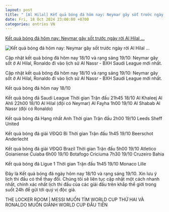 ```yaml
---
layout: post
title: " [Al Hilal] Kết quả bóng đá hôm nay: Neymar gây sốt trước ngày rời Al Hilal ..."
date: Fri, 18 Oct 2024 23:00:00 +0700
categories: entries VN
---
```

[Kết quả bóng đá hôm nay: Neymar gây sốt trước ngày rời Al Hilal ...](https://www.techz.vn/201-1024-1-ket-qua-bong-da-hom-nay-neymar-gay-sot-truoc-ngay-roi-al-hilal-ronaldo-di-vao-lich-su-al-nassr--ylt632619.html)

![Kết quả bóng đá hôm nay: Neymar gây sốt trước ngày rời Al Hilal ...](https://media.techz.vn/media2019/upload2019/2024/10/18/ket-qua-bong-da-hom-nay-1910_18102024205257.jpg)

Cập nhật kết quả bóng đá hôm nay 18/10 và rạng sáng 19/10: Neymar gây sốt ở Al Hilal, Ronaldo đi vào lịch sử Al Nassr - BXH Saudi League mới nhất.

Cập nhật kết quả bóng đá hôm nay 18/10 và rạng sáng 19/10: Neymar gây sốt ở Al Hilal, Ronaldo đi vào lịch sử Al Nassr - BXH Saudi League mới nhất.

Kết quả bóng đá hôm nay 18/10

Kết quả bóng đá Saudi League Thời gian Trận đấu 21h45 18/10 Al Khaleej Al Ahli 22h00 18/10 Al Hilal (đội có Neymar) Al Fayha 1h00 19/10 Al Shabab Al Nassr (đội có Ronaldo)

Kết quả bóng đá Hạng nhất Anh Thời gian Trận đấu 2h00 19/10 Leeds Sheff United

Kết quả bóng đá giải VĐQG Bỉ Thời gian Trận đấu 1h45 19/10 Beerschot Anderlecht

Kết quả bóng đá giải VĐQG Brazil Thời gian Trận đấu 5h00 19/10 Atletico Goianiense Cuiaba 6h00 19/10 Botafogo Criciuma 7h30 19/10 Cruzeiro Bahia

Kết quả bóng đá Ligue 1 Thời gian Trận đấu 1h45 19/10 Monaco Lille

Đây là Kết quả bóng đá ngày hôm nay 18/10 và rạng sáng 19/10. Xin lưu ý lịch thi đấu có thể thay đổi. Chúng tôi sẽ liên tục cập nhật một cách nhanh nhất, chính xác nhất lịch thi đấu của các giải đấu trên khắp thế giới trong suốt 24h để gửi tới quý vị độc giả.

THE LOCKER ROOM | MESSI MUỐN TÌM WORLD CUP THỨ HAI VÀ RONALDO MUỐN GIÀNH WORLD CUP ĐẦU TIÊN

